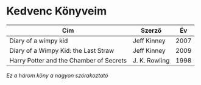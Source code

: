 # Kedvenc Könyveim

| Cím       | Szerző        | Év        |
| --------- | ------------- |-----------|
| Diary of a wimpy kid | Jeff Kinney | 2007 |
| Diary of a Wimpy Kid: the Last Straw | Jeff Kinney | 2009 |
| Harry Potter and the Chamber of Secrets | J. K. Rowling | 1998|



*Ez a három köny a nagyon szórakoztató*
